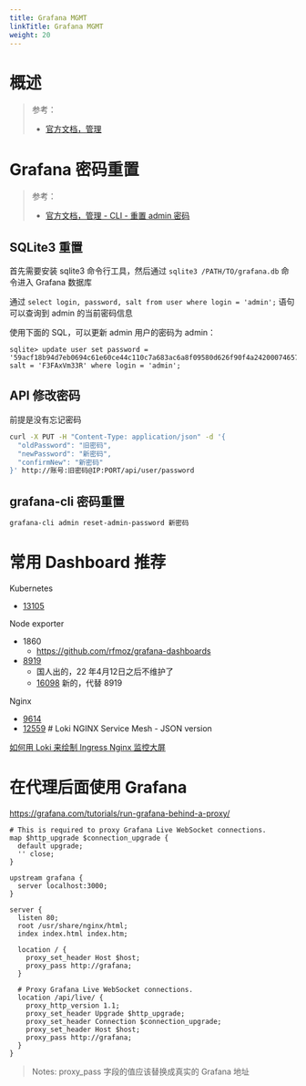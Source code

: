```yaml
---
title: Grafana MGMT
linkTitle: Grafana MGMT
weight: 20
---
```


# 概述

> 参考：
>
> - [官方文档，管理](https://grafana.com/docs/grafana/latest/administration/)

# Grafana 密码重置

> 参考：
>
> - [官方文档，管理 - CLI - 重置 admin 密码](https://grafana.com/docs/grafana/latest/administration/cli/#reset-admin-password)

## SQLite3 重置

首先需要安装 sqlite3 命令行工具，然后通过 `sqlite3 /PATH/TO/grafana.db` 命令进入 Grafana 数据库

通过 `select login, password, salt from user where login = 'admin';` 语句可以查询到 admin 的当前密码信息

使用下面的 SQL，可以更新 admin 用户的密码为 admin：

```plsql
sqlite> update user set password = '59acf18b94d7eb0694c61e60ce44c110c7a683ac6a8f09580d626f90f4a242000746579358d77dd9e570e83fa24faa88a8a6', salt = 'F3FAxVm33R' where login = 'admin';
```

## API 修改密码

前提是没有忘记密码

```bash
curl -X PUT -H "Content-Type: application/json" -d '{
  "oldPassword": "旧密码",
  "newPassword": "新密码",
  "confirmNew": "新密码"
}' http://账号:旧密码@IP:PORT/api/user/password
```

## grafana-cli 密码重置

```bash
grafana-cli admin reset-admin-password 新密码
```

# 常用 Dashboard 推荐

Kubernetes

- [13105](https://grafana.com/grafana/dashboards/13105-k8s-dashboard-cn-20240513-starsl-cn/)

Node exporter

- 1860
  - https://github.com/rfmoz/grafana-dashboards
- [8919](https://grafana.com/grafana/dashboards/8919-1-node-exporter-for-prometheus-dashboard-cn-0413-consulmanager/)
  - 国人出的，22 年4月12日之后不维护了
  - [16098](https://grafana.com/grafana/dashboards/16098-1-node-exporter-for-prometheus-dashboard-cn-0417-job/) 新的，代替 8919

Nginx

- [9614](https://grafana.com/grafana/dashboards/9614-nginx-ingress-controller/)
- [12559](https://grafana.com/grafana/dashboards/12559-loki-nginx-service-mesh-json-version/) # Loki NGINX Service Mesh - JSON version

[如何用 Loki 来绘制 Ingress Nginx 监控大屏](https://mp.weixin.qq.com/s/zcY_8c_7eVcRpKh9IHasLg)

# 在代理后面使用 Grafana

https://grafana.com/tutorials/run-grafana-behind-a-proxy/

```nginx
# This is required to proxy Grafana Live WebSocket connections.
map $http_upgrade $connection_upgrade {
  default upgrade;
  '' close;
}

upstream grafana {
  server localhost:3000;
}

server {
  listen 80;
  root /usr/share/nginx/html;
  index index.html index.htm;

  location / {
    proxy_set_header Host $host;
    proxy_pass http://grafana;
  }

  # Proxy Grafana Live WebSocket connections.
  location /api/live/ {
    proxy_http_version 1.1;
    proxy_set_header Upgrade $http_upgrade;
    proxy_set_header Connection $connection_upgrade;
    proxy_set_header Host $host;
    proxy_pass http://grafana;
  }
}
```

> Notes: proxy_pass 字段的值应该替换成真实的 Grafana 地址